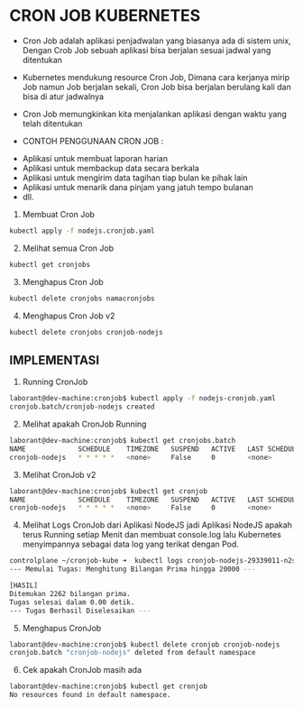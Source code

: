 # CRON JOB KUBERNETES
* Cron Job adalah aplikasi penjadwalan yang biasanya ada di sistem unix, Dengan Crob Job sebuah aplikasi bisa berjalan sesuai jadwal yang ditentukan

* Kubernetes mendukung resource Cron Job, Dimana cara kerjanya mirip Job namun Job berjalan sekali, Cron Job bisa berjalan berulang kali dan bisa di atur jadwalnya

* Cron Job memungkinkan kita menjalankan aplikasi dengan waktu yang telah ditentukan

* CONTOH PENGGUNAAN CRON JOB :
- Aplikasi untuk membuat laporan harian
- Aplikasi untuk membackup data secara berkala 
- Aplikasi untuk mengirim data tagihan tiap bulan ke pihak lain
- Aplikasi untuk menarik dana pinjam yang jatuh tempo bulanan
- dll.

1. Membuat Cron Job
```bash
kubectl apply -f nodejs.cronjob.yaml
```

2. Melihat semua Cron Job
```bash
kubectl get cronjobs
```

3. Menghapus Cron Job
```bash
kubectl delete cronjobs namacronjobs
```

4. Menghapus Cron Job v2
```bash
kubectl delete cronjobs cronjob-nodejs
```

## IMPLEMENTASI
1. Running CronJob
```bash
laborant@dev-machine:cronjob$ kubectl apply -f nodejs-cronjob.yaml 
cronjob.batch/cronjob-nodejs created
```

2. Melihat apakah CronJob Running
```bash
laborant@dev-machine:cronjob$ kubectl get cronjobs.batch 
NAME             SCHEDULE    TIMEZONE   SUSPEND   ACTIVE   LAST SCHEDULE   AGE
cronjob-nodejs   * * * * *   <none>     False     0        <none>          15s
```

3. Melihat CronJob v2
```bash
laborant@dev-machine:cronjob$ kubectl get cronjob
NAME             SCHEDULE    TIMEZONE   SUSPEND   ACTIVE   LAST SCHEDULE   AGE
cronjob-nodejs   * * * * *   <none>     False     0        <none>          21s
```

4. Melihat Logs CronJob dari Aplikasi NodeJS jadi Aplikasi NodeJS apakah terus Running setiap Menit dan membuat console.log lalu Kubernetes menyimpannya sebagai data log yang terikat dengan Pod.
```bash
controlplane ~/cronjob-kube ➜  kubectl logs cronjob-nodejs-29339011-n2sjt 
--- Memulai Tugas: Menghitung Bilangan Prima hingga 20000 ---

[HASIL]
Ditemukan 2262 bilangan prima.
Tugas selesai dalam 0.00 detik.
--- Tugas Berhasil Diselesaikan ---
```

5. Menghapus CronJob 
```bash
laborant@dev-machine:cronjob$ kubectl delete cronjob cronjob-nodejs 
cronjob.batch "cronjob-nodejs" deleted from default namespace
```

6. Cek apakah CronJob masih ada
```bash
laborant@dev-machine:cronjob$ kubectl get cronjob
No resources found in default namespace.
```

